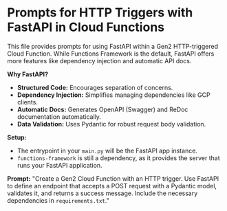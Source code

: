 # Prompts for HTTP Triggers with FastAPI in Cloud Functions

This file provides prompts for using FastAPI within a Gen2 HTTP-triggered Cloud Function. While Functions Framework is the default, FastAPI offers more features like dependency injection and automatic API docs.

**Why FastAPI?**
- **Structured Code:** Encourages separation of concerns.
- **Dependency Injection:** Simplifies managing dependencies like GCP clients.
- **Automatic Docs:** Generates OpenAPI (Swagger) and ReDoc documentation automatically.
- **Data Validation:** Uses Pydantic for robust request body validation.

**Setup:**
- The entrypoint in your `main.py` will be the FastAPI app instance.
- `functions-framework` is still a dependency, as it provides the server that runs your FastAPI application.

**Prompt:**
"Create a Gen2 Cloud Function with an HTTP trigger. Use FastAPI to define an endpoint that accepts a POST request with a Pydantic model, validates it, and returns a success message. Include the necessary dependencies in `requirements.txt`."